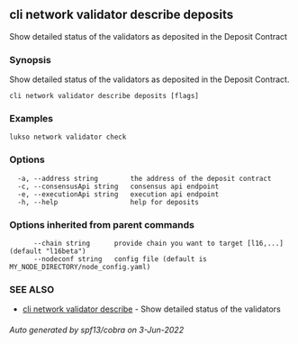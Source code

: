 ## cli network validator describe deposits

Show detailed status of the validators as deposited in the Deposit Contract

### Synopsis

Show detailed status of the validators as deposited in the Deposit Contract.

```
cli network validator describe deposits [flags]
```

### Examples

```
lukso network validator check
```

### Options

```
  -a, --address string        the address of the deposit contract
  -c, --consensusApi string   consensus api endpoint
  -e, --executionApi string   execution api endpoint
  -h, --help                  help for deposits
```

### Options inherited from parent commands

```
      --chain string      provide chain you want to target [l16,...] (default "l16beta")
      --nodeconf string   config file (default is MY_NODE_DIRECTORY/node_config.yaml)
```

### SEE ALSO

* [cli network validator describe](cli_network_validator_describe.md)	 - Show detailed status of the validators

###### Auto generated by spf13/cobra on 3-Jun-2022
